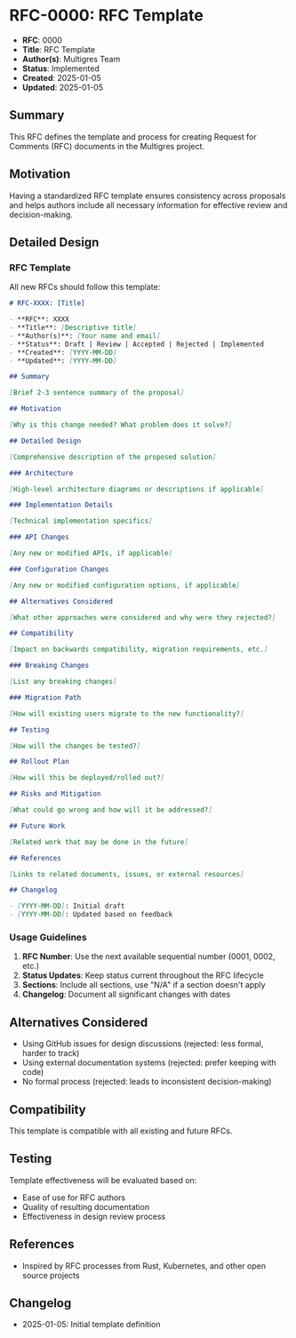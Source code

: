 # RFC-0000: RFC Template

- **RFC**: 0000
- **Title**: RFC Template
- **Author(s)**: Multigres Team
- **Status**: Implemented
- **Created**: 2025-01-05
- **Updated**: 2025-01-05

## Summary

This RFC defines the template and process for creating Request for Comments (RFC) documents in the Multigres project.

## Motivation

Having a standardized RFC template ensures consistency across proposals and helps authors include all necessary information for effective review and decision-making.

## Detailed Design

### RFC Template

All new RFCs should follow this template:

```markdown
# RFC-XXXX: [Title]

- **RFC**: XXXX
- **Title**: [Descriptive title]
- **Author(s)**: [Your name and email]
- **Status**: Draft | Review | Accepted | Rejected | Implemented
- **Created**: [YYYY-MM-DD]
- **Updated**: [YYYY-MM-DD]

## Summary

[Brief 2-3 sentence summary of the proposal]

## Motivation

[Why is this change needed? What problem does it solve?]

## Detailed Design

[Comprehensive description of the proposed solution]

### Architecture

[High-level architecture diagrams or descriptions if applicable]

### Implementation Details

[Technical implementation specifics]

### API Changes

[Any new or modified APIs, if applicable]

### Configuration Changes

[Any new or modified configuration options, if applicable]

## Alternatives Considered

[What other approaches were considered and why were they rejected?]

## Compatibility

[Impact on backwards compatibility, migration requirements, etc.]

### Breaking Changes

[List any breaking changes]

### Migration Path

[How will existing users migrate to the new functionality?]

## Testing

[How will the changes be tested?]

## Rollout Plan

[How will this be deployed/rolled out?]

## Risks and Mitigation

[What could go wrong and how will it be addressed?]

## Future Work

[Related work that may be done in the future]

## References

[Links to related documents, issues, or external resources]

## Changelog

- [YYYY-MM-DD]: Initial draft
- [YYYY-MM-DD]: Updated based on feedback
```

### Usage Guidelines

1. **RFC Number**: Use the next available sequential number (0001, 0002, etc.)
2. **Status Updates**: Keep status current throughout the RFC lifecycle
3. **Sections**: Include all sections, use "N/A" if a section doesn't apply
4. **Changelog**: Document all significant changes with dates

## Alternatives Considered

- Using GitHub issues for design discussions (rejected: less formal, harder to track)
- Using external documentation systems (rejected: prefer keeping with code)
- No formal process (rejected: leads to inconsistent decision-making)

## Compatibility

This template is compatible with all existing and future RFCs.

## Testing

Template effectiveness will be evaluated based on:
- Ease of use for RFC authors
- Quality of resulting documentation
- Effectiveness in design review process

## References

- Inspired by RFC processes from Rust, Kubernetes, and other open source projects

## Changelog

- 2025-01-05: Initial template definition